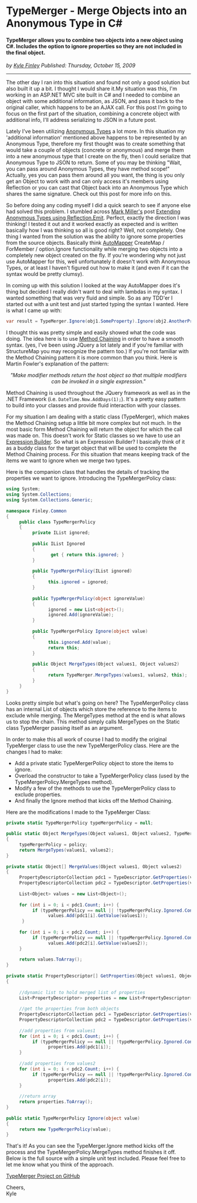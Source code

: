 # TypeMerger - Merge Objects into an Anonymous Type in C#
#### TypeMerger allows you to combine two objects into a new object using C#. Includes the option to ignore properties so they are not included in the final object.

*<div class="article-meta-data"> by <span class="article-meta-author" itemprop="author"><a href="https://twitter.com/kfinley" target="_blank" title="kfinley on Twitter">Kyle Finley</a></span> Published: <time itemprop="pubdate" datetime="10/15/2009 5:00:00 AM">Thursday, October 15, 2009</time></div>*

---

The other day I ran into this situation and found not only a good solution but also built it up a bit. I thought I would share it.My situation was this, I'm working in an ASP.NET MVC site built in C# and I needed to combine an object with some additional information, as JSON, and pass it back to the original caller, which happens to be an AJAX call. For this post I'm going to focus on the first part of the situation, combining a concrete object with additional info, I'll address serializing to JSON in a future post.

Lately I've been utilizing [Anonymous Types](http://msdn.microsoft.com/en-us/library/bb397696.aspx) a lot more. In this situation my 'additional information' mentioned above happens to be represented by an Anonymous Type, therefore my first thought was to create something that would take a couple of objects (concrete or anonymous) and merge them into a new anonymous type that I create on the fly, then I could serialize that Anonymous Type to JSON to return. Some of you may be thinking "Wait, you can pass around Anonymous Types, they have method scope!" Actually, yes you can pass them around all you want, the thing is you only get an Object to work with and can only access it's members using Reflection or you can cast that Object back into an Anonymous Type which shares the same signature. Check out this post for more info on this.

So before doing any coding myself I did a quick search to see if anyone else had solved this problem. I stumbled across [Mark Miller's](http://www.developmentalmadness.com/Default.aspx) post [Extending Anonymous Types using Reflection.Emit](http://www.developmentalmadness.com/archive/2008/02/12/extend-anonymous-types-using.aspx). Perfect, exactly the direction I was thinking! I tested it out and it worked exactly as expected and is written basically how I was thinking so all is good right? Well, not completely. One thing I wanted from the solution was the ability to ignore some properties from the source objects. Basically think [AutoMapper](http://www.codeplex.com/AutoMapper) CreateMap / ForMember / option.Ignore functionality while merging two objects into a completely new object created on the fly. If you're wondering why not just use AutoMapper for this, well unfortunately it doesn't work with Anonymous Types, or at least I haven't figured out how to make it (and even if it can the syntax would be pretty clumsy).

In coming up with this solution I looked at the way AutoMapper does it's thing but decided I really didn't want to deal with lambdas in my syntax. I wanted something that was very fluid and simple. So as any TDD'er I started out with a unit test and just started typing the syntax I wanted. Here is what I came up with:

```csharp
var result = TypeMerger.Ignore(obj1.SomeProperty).Ignore(obj2.AnotherProperty).MergeTypes(obj1, obj2) ;
```

I thought this was pretty simple and easily showed what the code was doing. The idea here is to use [Method Chaining](http://martinfowler.com/dslwip/MethodChaining.html) in order to have a smooth syntax. (yes, I've been using JQuery a lot lately and if you're familiar with StructureMap you may recognize the pattern too.) If you're not familiar with the Method Chaining pattern it is more common than you think. Here is Martin Fowler's explanation of the pattern:

<div style="text-align: center;">

*"Make modifier methods return the host object so that multiple modifiers can be invoked in a single expression."*

</div>

Method Chaining is used throughout the JQuery framework as well as in the .NET Framework (i.e. ```DateTime.Now.AddDays(1);```). It's a pretty easy pattern to build into your classes and provide fluid interaction with your classes.

For my situation I am dealing with a static class (TypeMerger), which makes the Method Chaining setup a little bit more complex but not much. In the most basic form Method Chaining will return the object for which the call was made on. This doesn't work for Static classes so we have to use an [Expression Builder](http://martinfowler.com/dslwip/ExpressionBuilder.html). So what is an Expression Builder? I basically think of it as a buddy class for the target object that will be used to complete the Method Chaining process. For this situation that means keeping track of the items we want to ignore when we merge two types.

Here is the companion class that handles the details of tracking the properties we want to ignore. Introducing the TypeMergerPolicy class:

```csharp
using System;
using System.Collections;
using System.Collections.Generic;
 
namespace Finley.Common
{
     public class TypeMergerPolicy
     {
          private IList ignored;
 
          public IList Ignored
          {
                 get { return this.ignored; }
          }
 
          public TypeMergerPolicy(IList ignored)
          {
                this.ignored = ignored;
          }
 
          public TypeMergerPolicy(object ignoreValue)
          {
                ignored = new List<object>();
                ignored.Add(ignoreValue);
          }
 
          public TypeMergerPolicy Ignore(object value)
          {
                this.ignored.Add(value);
                return this;
          }
 
          public Object MergeTypes(Object values1, Object values2)
          {
                return TypeMerger.MergeTypes(values1, values2, this);
          }
     }
}
```
Looks pretty simple but what's going on here? The TypeMergerPolicy class has an internal List of objects which store the reference to the items to exclude while merging. The MergeTypes method at the end is what allows us to stop the chain. This method simply calls MergeTypes on the Static class TypeMerger passing itself as an argument.

In order to make this all work of course I had to modify the original TypeMerger class to use the new TypeMergerPolicy class. Here are the changes I had to make:

- Add a private static TypeMergerPolicy object to store the items to ignore.
- Overload the constructor to take a TypeMergerPolicy class (used by the TypeMergerPolicy.MergeTypes method).
- Modify a few of the methods to use the TypeMergerPolicy class to exclude properties.
- And finally the Ignore method that kicks off the Method Chaining.

Here are the modifications I made to the TypeMerger Class:

```csharp
private static TypeMergerPolicy typeMergerPolicy = null;
 
public static Object MergeTypes(Object values1, Object values2, TypeMergerPolicy policy)
{    
     typeMergerPolicy = policy;
     return MergeTypes(values1, values2);
}
 
private static Object[] MergeValues(Object values1, Object values2)
{
     PropertyDescriptorCollection pdc1 = TypeDescriptor.GetProperties(values1);
     PropertyDescriptorCollection pdc2 = TypeDescriptor.GetProperties(values2);
 
     List<Object> values = new List<Object>();
 
     for (int i = 0; i < pdc1.Count; i++) {
          if (typeMergerPolicy == null || !typeMergerPolicy.Ignored.Contains(pdc1[i].GetValue(values1)))
                values.Add(pdc1[i].GetValue(values1));
      }
 
     for (int i = 0; i < pdc2.Count; i++) {
          if (typeMergerPolicy == null || !typeMergerPolicy.Ignored.Contains(pdc2[i].GetValue(values2)))
                values.Add(pdc2[i].GetValue(values2));
     }
 
     return values.ToArray();
}
 
private static PropertyDescriptor[] GetProperties(Object values1, Object values2)
{
 
     //dynamic list to hold merged list of properties
     List<PropertyDescriptor> properties = new List<PropertyDescriptor>();
 
     //get the properties from both objects
     PropertyDescriptorCollection pdc1 = TypeDescriptor.GetProperties(values1);
     PropertyDescriptorCollection pdc2 = TypeDescriptor.GetProperties(values2);
 
     //add properties from values1
     for (int i = 0; i < pdc1.Count; i++) {
          if (typeMergerPolicy == null || !typeMergerPolicy.Ignored.Contains(pdc1[i].GetValue(values1)))
                properties.Add(pdc1[i]);
     }
 
     //add properties from values2
     for (int i = 0; i < pdc2.Count; i++) {
          if (typeMergerPolicy == null || !typeMergerPolicy.Ignored.Contains(pdc2[i].GetValue(values2)))
                properties.Add(pdc2[i]);
     }
 
     //return array
     return properties.ToArray();
}
 
public static TypeMergerPolicy Ignore(object value)
{
     return new TypeMergerPolicy(value);
}
```
That's it! As you can see the TypeMerger.Ignore method kicks off the process and the TypeMergerPolicy.MergeTypes method finishes it off. Below is the full source with a simple unit test included. Please feel free to let me know what you think of the approach.

[TypeMerger Project on GitHub](https://github.com/kfinley/typemerger)

Cheers,<br/>
Kyle

